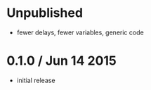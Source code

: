 Unpublished
===========

  * fewer delays, fewer variables, generic code

0.1.0 / Jun 14 2015
===================

  * initial release

